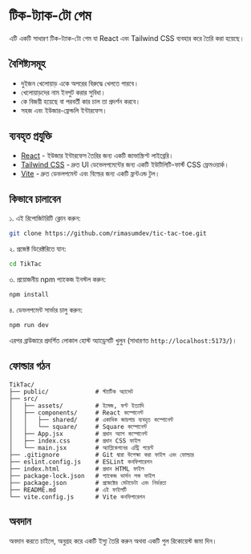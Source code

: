 # টিক-ট্যাক-টো গেম

এটি একটি সাধারণ টিক-ট্যাক-টো গেম যা React এবং Tailwind CSS ব্যবহার করে তৈরি করা হয়েছে।

## বৈশিষ্ট্যসমূহ

- দুইজন খেলোয়াড় একে অপরের বিরুদ্ধে খেলতে পারবে।
- খেলোয়াড়দের নাম ইনপুট করার সুবিধা।
- কে বিজয়ী হয়েছে বা পরবর্তী কার চাল তা প্রদর্শন করবে।
- সহজ এবং ইউজার-ফ্রেন্ডলি ইন্টারফেস।

## ব্যবহৃত প্রযুক্তি

- [React](https://reactjs.org/) - ইউজার ইন্টারফেস তৈরির জন্য একটি জাভাস্ক্রিপ্ট লাইব্রেরি।
- [Tailwind CSS](https://tailwindcss.com/) - দ্রুত UI ডেভেলপমেন্টের জন্য একটি ইউটিলিটি-ফার্স্ট CSS ফ্রেমওয়ার্ক।
- [Vite](https://vitejs.dev/) - দ্রুত ডেভলপমেন্ট এবং বিল্ডের জন্য একটি ফ্রন্টএন্ড টুল।

## কিভাবে চালাবেন

১. এই রিপোজিটরিটি ক্লোন করুন:

```bash
git clone https://github.com/rimasumdev/tic-tac-toe.git
```

২. প্রজেক্ট ডিরেক্টরিতে যান:

```bash
cd TikTac
```

৩. প্রয়োজনীয় npm প্যাকেজ ইনস্টল করুন:

```bash
npm install
```

৪. ডেভলপমেন্ট সার্ভার চালু করুন:

```bash
npm run dev
```

এরপর ব্রাউজারে প্রদর্শিত লোকাল হোস্ট অ্যাড্রেসটি খুলুন (সাধারণত `http://localhost:5173/`)।

## ফোল্ডার গঠন

```
TikTac/
├── public/             # স্ট্যাটিক অ্যাসেট
├── src/
│   ├── assets/         # ইমেজ, ফন্ট ইত্যাদি
│   ├── components/     # React কম্পোনেন্ট
│   │   ├── shared/     # একাধিক জায়গায় ব্যবহৃত কম্পোনেন্ট
│   │   └── square/     # Square কম্পোনেন্ট
│   ├── App.jsx         # প্রধান অ্যাপ কম্পোনেন্ট
│   ├── index.css       # প্রধান CSS ফাইল
│   └── main.jsx        # অ্যাপ্লিকেশনের এন্ট্রি পয়েন্ট
├── .gitignore          # Git দ্বারা উপেক্ষা করা ফাইল এবং ফোল্ডার
├── eslint.config.js    # ESLint কনফিগারেশন
├── index.html          # প্রধান HTML ফাইল
├── package-lock.json   # প্যাকেজ ভার্সন লক ফাইল
├── package.json        # প্রজেক্টের মেটাডেটা এবং নির্ভরতা
├── README.md           # এই ফাইলটি
└── vite.config.js      # Vite কনফিগারেশন
```

## অবদান

অবদান করতে চাইলে, অনুগ্রহ করে একটি ইস্যু তৈরি করুন অথবা একটি পুল রিকোয়েস্ট জমা দিন।
